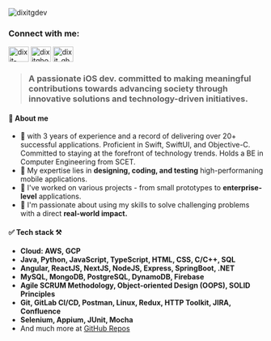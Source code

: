 <p align="left"> <img src="https://komarev.com/ghpvc/?username=adityakvaghela&label=Profile%20views&color=0e75b6&style=flat" alt="dixitgdev" /> </p>
<h3 align="left">Connect with me:</h3>
<p align="left">
<a href="https://linkedin.com/in/adityakvaghela" target="blank"><img align="center" src="https://raw.githubusercontent.com/rahuldkjain/github-profile-readme-generator/master/src/images/icons/Social/linked-in-alt.svg" alt="dixit-ghodadara" height="30" width="40" /></a>
<a href="https://twitter.com/iadii13" target="blank"><img align="center" src="https://raw.githubusercontent.com/rahuldkjain/github-profile-readme-generator/master/src/images/icons/Social/twitter.svg" alt="dixitghodadara" height="30" width="40" /></a>
<a href="https://instagram.com/adityaavaghela" target="blank"><img align="center" src="https://raw.githubusercontent.com/rahuldkjain/github-profile-readme-generator/master/src/images/icons/Social/instagram.svg" alt="dixit_ghodadara" height="30" width="40" /></a>
</p>

> ### **A passionate iOS dev. committed to making meaningful contributions towards advancing society through innovative solutions and technology-driven initiatives.**

#### 👤 About me
-  with 3 years of experience and a record of delivering over 20+ successful applications. Proficient in Swift, SwiftUI, and Objective-C. Committed to staying at the forefront of          technology trends. Holds a BE in Computer Engineering from SCET.
- 🔬 My expertise lies in **designing, coding, and testing** high-performaning mobile applications.
- 🦾 I've worked on various projects - from small prototypes to **enterprise-level** applications.
- 🚀 I'm passionate about using my skills to solve challenging problems with a direct **real-world impact.**
  
#### ✅ Tech stack ⚒️
- **Cloud: AWS, GCP**
- **Java, Python, JavaScript, TypeScript, HTML, CSS, C/C++, SQL**
- **Angular, ReactJS, NextJS, NodeJS, Express, SpringBoot, .NET**
- **MySQL, MongoDB, PostgreSQL, DynamoDB, Firebase**
- **Agile SCRUM Methodology, Object-oriented Design (OOPS), SOLID Principles**
- **Git, GitLab CI/CD, Postman, Linux, Redux, HTTP Toolkit, JIRA, Confluence**
- **Selenium, Appium, JUnit, Mocha**
- And much more at [GitHub Repos](https://github.com/adityakvaghela?tab=repositories)



<!--
**AdityaKVaghela/AdityaKVaghela** is a ✨ _special_ ✨ repository because its `README.md` (this file) appears on your GitHub profile.

Here are some ideas to get you started:

- 🔭 I’m currently working on ...
- 🌱 I’m currently learning ...
- 👯 I’m looking to collaborate on ...
- 🤔 I’m looking for help with ...
- 💬 Ask me about ...
- 📫 How to reach me: ...
- 😄 Pronouns: ...
- ⚡ Fun fact: ...
-->
